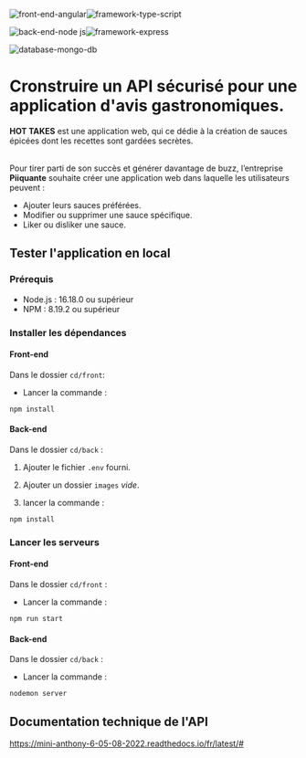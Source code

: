![front-end-angular](https://user-images.githubusercontent.com/82963356/199038661-fa902028-92e0-4fa1-911c-132b886af912.svg)![framework-type-script](https://user-images.githubusercontent.com/82963356/199038930-c1f8efff-0c58-4060-8cba-44aba825d9a4.svg)

![back-end-node js](https://user-images.githubusercontent.com/82963356/199039301-d2ba4dc7-e4eb-4689-9a34-137ca374358b.svg)![framework-express](https://user-images.githubusercontent.com/82963356/199039429-967aee15-0021-4881-b253-d454442a7162.svg)




![database-mongo-db](https://user-images.githubusercontent.com/82963356/199038178-8498b85e-23bd-47d4-b0b7-dd7294b7624d.svg)


# Cronstruire un API sécurisé pour une application d'avis gastronomiques.

<strong>HOT TAKES</strong> est une application web, qui ce dédie à la création de sauces épicées dont les recettes sont gardées secrètes.

<br> Pour tirer parti de son succès et générer davantage de buzz, l’entreprise <strong>Piiquante</strong> souhaite créer une application web dans laquelle les utilisateurs peuvent :
<ul>
    <li>Ajouter leurs sauces préférées.</li>
    <li>Modifier ou supprimer une sauce spécifique.</li>
    <li>Liker ou disliker une sauce.</li>
</ul>

## Tester l'application en local 

### Prérequis 

<ul>
    <li>Node.js : 16.18.0 ou supérieur</li>
    <li>NPM : 8.19.2 ou supérieur</li>
</ul>

### Installer les dépendances

#### Front-end

Dans le dossier `cd/front`:

- Lancer la commande :
```
npm install
```

#### Back-end

Dans le dossier `cd/back` :

1. Ajouter le fichier `.env` fourni.

2. Ajouter un dossier `images` *vide*.

3. lancer la commande :
```
npm install
```

### Lancer les serveurs 

#### Front-end 

Dans le dossier `cd/front` :

- Lancer la commande : 
```
npm run start
```

#### Back-end 

Dans le dossier `cd/back` :

- Lancer la commande : 
```
nodemon server
```

## Documentation technique de l'API

https://mini-anthony-6-05-08-2022.readthedocs.io/fr/latest/#
